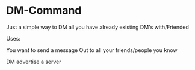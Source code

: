 # DM-Command
Just a simple way to DM all you have already existing DM's with/Friended


Uses:

You want to send a message Out to all your friends/people you know

DM advertise a server

